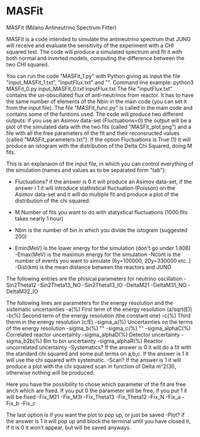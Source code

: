 # MASFit
MASFit (Milano Antineutrino Spectrum Fitter)

MASFit is a code intended to simulate the antineutrino spectrum that JUNO will receive and evaluate the sensitivity of the experiment with a CHI squared test. 
The code will produce a simulated spectrum and fit it with both normal and inverted models, computing the difference between the two CHI squared.

You can run the code "MASFit_1.py" with Python giving as input the file "input_MASFit_1.txt", "inputFlux.txt" and "".
Command line example: python3 MASFit_0.py input_MASFit_0.txt inputFlux.txt
The file "inputFlux.txt" contains the un-obscillated flux of anti-neutrinos from reactor. It has to have the same number of elements of the Nbin in the main code (you can set it from the input file).
The file "MASFit_func.py" is called in the main code and contains some of the funtions used.
The code will produce two different outputs: if you use an Asimov data-set (Fluctuations=0) the output will be a plot of the simulated data with the two fits (called "MASFit_plot.png")
and a file with all the free parameters of the fit and their reconsructed values (called "MASFit_parameters.txt").
If the option Fluctuations is True (1) it will produce an istogram with the distribution of the Delta Chi Squared, doing M fits.

This is an explanaion of the input file, in which you can control everything of the simulation (names and values as to be separated form "tab"):

- Fluctuations? if the answer is 0 it will produce an Asimov data-set, if the answer i 1 it will introduce stathistical fluctuation (Poisson) on the Asimov data-set
      and it will do multiple fit and produce a plot of the distribution of the chi squared.
- M  Number of fits you want to do with statystical fluctuations (1000 fits takes nearly 1 hour)

- Nbin	is the number of bin in which you divide the istogram (suggested 200)
- Emin(MeV)	is the lower energy for the simulation (don't go under 1.806)
-Emax(MeV)	is the maximun energy for the simulation
-Ncont	is the number of events you want to simulate (6y=100000, 20y=330000 etc..)
-Dist(km)	is the mean distance between the reactors and JUNO

The following entries are the phisical parameters for neutrino oscillation
-Sin2Theta12
-Sin2Theta13_NO
-Sin2Theta13_IO
-DeltaM21
-DeltaM31_NO
-DeltaM32_IO

The following lines are parameters for the energy resolution and the sistematic uncertainties
-a(%)	First term of the energy resolution (a/sqrt(E))
-b(%)	Second term of the energy resolution (the constant one)
-c(%)	Third therm in the energy resolution (c/E)
-sigma_a(%)	Uncertainties on the terms of the energy resolution
-sigma_b(%)	""
-sigma_c(%)	""
-sigma_alphaC(%)	Correlated reactor uncertainty
-sigma_alphaD(%)	Detector uncertainty
-sigma_b2b(%)	Bin to bin uncertainty
-sigma_alphaR(%)	Reactor uncorrelated uncertainty
-Systematics?	If the answer is 0 it will do a fit with the standard chi squared and some pull terms on a,b,c. If the answer is 1 it will use the chi squared with systematic.
-Scan?	If the answer is 1 it will produce a plot with the chi squared scan in function of Delta m^2(3l), otherwise nothing will be produced.

Here you have the possibility to chose which parameter of the fit are free anch which are fixed. If you put 0 the parameter will be free, if you put 1 it will be fixed
-Fix_M21
-Fix_M3l
-Fix_Theta13
-Fix_Theta12
-Fix_N
-Fix_a
-Fix_b
-Fix_c

The last option is if you want the plot to pop up, or just be saved
-Plot?	if the answer is 1 it will pop up and block the terminal until you have closed it, if it is 0 it won't appear, but will be saved anyways.
